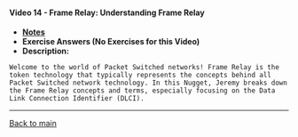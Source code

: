 #### Video 14 - Frame Relay: Understanding Frame Relay

- **[Notes](notes.md)**
- **Exercise Answers (No Exercises for this Video)**
- **Description:**

```
Welcome to the world of Packet Switched networks! Frame Relay is the
token technology that typically represents the concepts behind all
Packet Switched network technology. In this Nugget, Jeremy breaks down
the Frame Relay concepts and terms, especially focusing on the Data
Link Connection Identifier (DLCI).
```

---
 
[Back to main](https://github.com/rot0xd/CBTNuggets/blob/master/CCNA/ICND-2/README.md)

